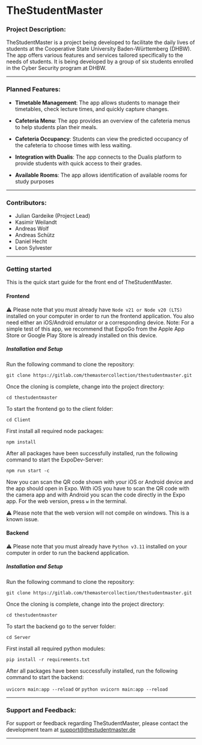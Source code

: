 # TheStudentMaster

### Project Description:

TheStudentMaster is a project being developed to facilitate the daily lives of students at the Cooperative State University Baden-Württemberg (DHBW). The app offers various features and services tailored specifically to the needs of students. It is being developed by a group of six students enrolled in the Cyber Security program at DHBW.

---

### Planned Features:

- **Timetable Management**: The app allows students to manage their timetables, check lecture times, and quickly capture changes.

- **Cafeteria Menu**: The app provides an overview of the cafeteria menus to help students plan their meals.

- **Cafeteria Occupancy**: Students can view the predicted occupancy of the cafeteria to choose times with less waiting.

- **Integration with Dualis**: The app connects to the Dualis platform to provide students with quick access to their grades.

- **Available Rooms**: The app allows identification of available rooms for study purposes

---

### Contributors:

- Julian Gardeike (Project Lead)
- Kasimir Weilandt
- Andreas Wolf
- Andreas Schütz
- Daniel Hecht
- Leon Sylvester

---

### Getting started

This is the quick start guide for the front end of TheStudentMaster.

#### Frontend

⚠️ Please note that you must already have `Node v21 or Node v20 (LTS)` installed on your computer in order to run the frontend application. You also need either an iOS/Android emulator or a corresponding device. Note: For a simple test of this app, we recommend that ExpoGo from the Apple App Store or Google Play Store is already installed on this device.

##### Installation and Setup

Run the following command to clone the repository:

`git clone https://gitlab.com/themastercollection/thestudentmaster.git`

Once the cloning is complete, change into the project directory:

`cd thestudentmaster`

To start the frontend go to the client folder:

`cd Client`

First install all required node packages:

`npm install`

After all packages have been successfully installed, run the following command to start the ExpoDev-Server:

`npm run start -c`

Now you can scan the QR code shown with your iOS or Android device and the app should open in Expo. With iOS you have to scan the QR code with the camera app and with Android you scan the code directly in the Expo app. For the web version, press `w` in the terminal.

⚠️ Please note that the web version will not compile on windows. This is a known issue.

#### Backend

⚠️ Please note that you must already have `Python v3.11` installed on your computer in order to run the backend application.

##### Installation and Setup

Run the following command to clone the repository:

`git clone https://gitlab.com/themastercollection/thestudentmaster.git`

Once the cloning is complete, change into the project directory:

`cd thestudentmaster`

To start the backend go to the server folder:

`cd Server`

First install all required python modules:

`pip install -r requirements.txt`

After all packages have been successfully installed, run the following command to start the backend:

`uvicorn main:app --reload` or `python uvicorn main:app --reload`

---

### Support and Feedback:

For support or feedback regarding TheStudentMaster, please contact the development team at [support@thestudentmaster.de](mailto:support@thestudentmaster.de)

---
